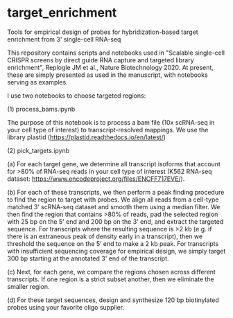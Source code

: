 # target_enrichment
Tools for empirical design of probes for hybridization-based target enrichment from 3' single-cell RNA-seq

This repository contains scripts and notebooks used in "Scalable single-cell CRISPR screens by direct guide RNA capture and targeted library enrichment", Replogle JM et al., Nature Biotechnology 2020. At present, these are simply presented as used in the manuscript, with notebooks serving as examples.

I use two notebooks to choose targeted regions: 
 
(1) process_bams.ipynb

The purpose of this notebook is to process a bam file (10x scRNA-seq in your cell type of interest) to transcript-resolved mappings. 
We use the library plastid (https://plastid.readthedocs.io/en/latest/)

(2) pick_targets.ipynb

(a) For each target gene, we determine all transcript isoforms that account for >80% of RNA-seq reads in your cell type of interest (K562 RNA-seq dataset: https://www.encodeproject.org/files/ENCFF717EVE/). 

(b) For each of these transcripts, we then perform a peak finding procedure to find the region to target with probes. 
We align all reads from a cell-type matched 3’ scRNA-seq dataset and smooth them using a median filter. 
We then find the region that contains >80% of reads, pad the selected region with 25 bp on the 5' end and 200 bp on the 3' end, and extract the targeted sequence. 
For transcripts where the resulting sequence is >2 kb (e.g. if there is an extraneous peak of density early in a transcript), then we threshold the sequence on the 5’ end to make a 2 kb peak. 
For transcripts with insufficient sequencing coverage for empirical design, we simply target 300 bp starting at the annotated 3' end of the transcript. 

(c) Next, for each gene, we compare the regions chosen across different transcripts. 
If one region is a strict subset another, then we eliminate the smaller region.

(d) For these target sequences, design and synthesize 120 bp biotinylated probes using your favorite oligo supplier.
